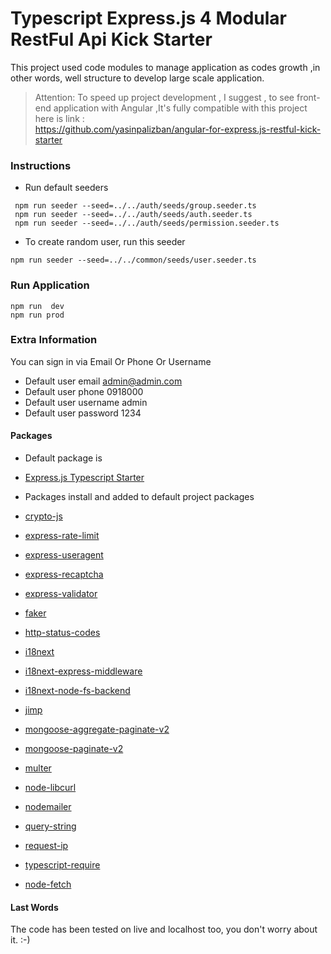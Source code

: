 # Typescript Express.js 4 Modular RestFul Api Kick Starter

This project used code modules to manage application as codes growth ,in other words, well structure to develop large
scale application.

> Attention: To speed up project development , I suggest , to see front-end application with Angular ,It's  fully compatible with this project
> </br> here is link : </br>
> https://github.com/yasinpalizban/angular-for-express.js-restful-kick-starter

### Instructions

- Run default seeders
```
 npm run seeder --seed=../../auth/seeds/group.seeder.ts
 npm run seeder --seed=../../auth/seeds/auth.seeder.ts
 npm run seeder --seed=../../auth/seeds/permission.seeder.ts
```

- To create random user, run this seeder

```
npm run seeder --seed=../../common/seeds/user.seeder.ts
```

### Run Application

```
npm run  dev
npm run prod
```

### Extra Information

You can sign in via Email Or Phone Or Username </br>

- Default user email admin@admin.com
- Default user phone 0918000
- Default user username admin
- Default user password 1234


#### Packages

- Default package is <br>
-  [Express.js Typescript Starter](https://www.npmjs.com/package/typescript-express-starter)

- Packages install and added to default project packages  <br>
-  [crypto-js](https://www.npmjs.com/package/crypto-js)
-  [express-rate-limit](https://www.npmjs.com/package/express-rate-limit)
-  [express-useragent](https://www.npmjs.com/package/express-useragent)
-  [express-recaptcha](https://www.npmjs.com/package/express-recaptcha)
-  [express-validator](https://www.npmjs.com/package/express-validator``)
-  [faker](https://www.npmjs.com/package/faker)
-  [http-status-codes](https://www.npmjs.com/package/http-status-codes)
-  [i18next](https://www.npmjs.com/package/i18next)
-  [i18next-express-middleware](https://www.npmjs.com/package/i18next-express-middleware)
-  [i18next-node-fs-backend](https://www.npmjs.com/package/i18next-node-fs-backend)
-  [jimp](https://www.npmjs.com/package/jimp)
-  [mongoose-aggregate-paginate-v2](https://www.npmjs.com/package/mongoose-aggregate-paginate-v2)
-  [mongoose-paginate-v2](https://www.npmjs.com/package/mongoose-paginate-v2)
-  [multer](https://www.npmjs.com/package/multer)
-  [node-libcurl](https://www.npmjs.com/package/node-libcurl)
-  [nodemailer](https://www.npmjs.com/package/nodemailer)
-  [query-string](https://www.npmjs.com/package/query-string)
-  [request-ip](https://www.npmjs.com/package/request-ip)
-  [typescript-require](https://www.npmjs.com/package/typescript-require)
-  [node-fetch](https://www.npmjs.com/package/node-fetch)

#### Last Words

The code has been tested on live and localhost too, you don't worry about it. :-)
